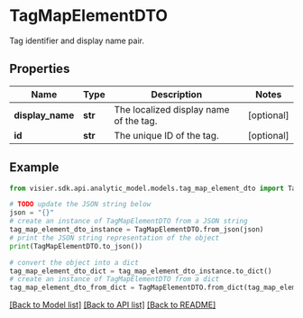 # TagMapElementDTO

Tag identifier and display name pair.

## Properties

Name | Type | Description | Notes
------------ | ------------- | ------------- | -------------
**display_name** | **str** | The localized display name of the tag. | [optional] 
**id** | **str** | The unique ID of the tag. | [optional] 

## Example

```python
from visier.sdk.api.analytic_model.models.tag_map_element_dto import TagMapElementDTO

# TODO update the JSON string below
json = "{}"
# create an instance of TagMapElementDTO from a JSON string
tag_map_element_dto_instance = TagMapElementDTO.from_json(json)
# print the JSON string representation of the object
print(TagMapElementDTO.to_json())

# convert the object into a dict
tag_map_element_dto_dict = tag_map_element_dto_instance.to_dict()
# create an instance of TagMapElementDTO from a dict
tag_map_element_dto_from_dict = TagMapElementDTO.from_dict(tag_map_element_dto_dict)
```
[[Back to Model list]](../README.md#documentation-for-models) [[Back to API list]](../README.md#documentation-for-api-endpoints) [[Back to README]](../README.md)


